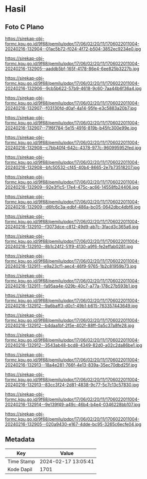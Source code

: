 # Hasil

## Foto C Plano

https://sirekap-obj-formc.kpu.go.id/9f68/pemilu/pdpr/17/06/02/20/11/1706022011004-20240216-132904--01ac5b72-f024-4f72-b504-3852ec9234e0.jpg

https://sirekap-obj-formc.kpu.go.id/9f68/pemilu/pdpr/17/06/02/20/11/1706022011004-20240216-132905--aaddb5bf-165f-4178-86e4-6ee825b3227b.jpg

https://sirekap-obj-formc.kpu.go.id/9f68/pemilu/pdpr/17/06/02/20/11/1706022011004-20240216-132906--9cb5b622-57b9-4618-9c60-7aa44b6f36a4.jpg

https://sirekap-obj-formc.kpu.go.id/9f68/pemilu/pdpr/17/06/02/20/11/1706022011004-20240216-132907--f03130fd-d0af-4a14-95fe-e3c5883a20b7.jpg

https://sirekap-obj-formc.kpu.go.id/9f68/pemilu/pdpr/17/06/02/20/11/1706022011004-20240216-132907--71f6f784-5e15-4916-819b-b45fc300e99e.jpg

https://sirekap-obj-formc.kpu.go.id/9f68/pemilu/pdpr/17/06/02/20/11/1706022011004-20240216-132908--c7bb40f4-642c-4378-977c-960995952fed.jpg

https://sirekap-obj-formc.kpu.go.id/9f68/pemilu/pdpr/17/06/02/20/11/1706022011004-20240216-132908--bfc50532-cf45-40b4-8665-2e7b73518207.jpg

https://sirekap-obj-formc.kpu.go.id/9f68/pemilu/pdpr/17/06/02/20/11/1706022011004-20240216-132909--92e3f1c5-17e4-475c-ac66-14558fb24406.jpg

https://sirekap-obj-formc.kpu.go.id/9f68/pemilu/pdpr/17/06/02/20/11/1706022011004-20240216-132909--d6fc6c3a-edbf-486a-bc05-0642dbc4dbf6.jpg

https://sirekap-obj-formc.kpu.go.id/9f68/pemilu/pdpr/17/06/02/20/11/1706022011004-20240216-132910--f3073dce-c812-49d9-ab7c-3facd3c365a6.jpg

https://sirekap-obj-formc.kpu.go.id/9f68/pemilu/pdpr/17/06/02/20/11/1706022011004-20240216-132910--8b1c24f2-51f9-4130-a9f6-fe2effab0281.jpg

https://sirekap-obj-formc.kpu.go.id/9f68/pemilu/pdpr/17/06/02/20/11/1706022011004-20240216-132911--e9a23cf1-aec4-46f9-9765-1b2c81959b73.jpg

https://sirekap-obj-formc.kpu.go.id/9f68/pemilu/pdpr/17/06/02/20/11/1706022011004-20240216-132911--fa95aa4e-029b-40c7-a77a-178c27b593b1.jpg

https://sirekap-obj-formc.kpu.go.id/9f68/pemilu/pdpr/17/06/02/20/11/1706022011004-20240216-132912--9a6baff3-d0c1-49b1-b615-763357443649.jpg

https://sirekap-obj-formc.kpu.go.id/9f68/pemilu/pdpr/17/06/02/20/11/1706022011004-20240216-132912--b4daa1bf-2f5e-402f-88ff-0a5c37a8fe28.jpg

https://sirekap-obj-formc.kpu.go.id/9f68/pemilu/pdpr/17/06/02/20/11/1706022011004-20240216-132912--3543ab48-bcd8-4349-82d0-a02c2da86be1.jpg

https://sirekap-obj-formc.kpu.go.id/9f68/pemilu/pdpr/17/06/02/20/11/1706022011004-20240216-132913--18a4e281-766f-4e13-839a-35ec70dbd25f.jpg

https://sirekap-obj-formc.kpu.go.id/9f68/pemilu/pdpr/17/06/02/20/11/1706022011004-20240216-132913--83cc3f24-2d81-4838-9c77-5c7c13c57830.jpg

https://sirekap-obj-formc.kpu.go.id/9f68/pemilu/pdpr/17/06/02/20/11/1706022011004-20240216-132914--9e139f49-a49c-46b4-b4e4-0346228bb107.jpg

https://sirekap-obj-formc.kpu.go.id/9f68/pemilu/pdpr/17/06/02/20/11/1706022011004-20240216-132905--020a9430-e167-4dde-bc95-3265c6ecfe04.jpg


## Metadata

| Key        | Value               |
| ---------- | ------------------- |
| Time Stamp | 2024-02-17 13:05:41 |
| Kode Dapil | 1701                |



